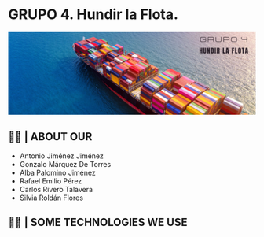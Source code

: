 # GRUPO 4. Hundir la Flota.
<picture>
  <img alt="Shows an illustrated boat with the title of the work." src="https://raw.githubusercontent.com/AnonymusRiv/Hundir-la-flota/main/hundirlaflota.png?token=GHSAT0AAAAAAB7Z5UT7737N3ZFIOV4XBWWUZAKBHFQ">
</picture>

## 👨‍💻 | ABOUT OUR
 - Antonio Jiménez Jiménez
 - Gonzalo Márquez De Torres
 - Alba Palomino Jiménez
 - Rafael Emilio Pérez
 - Carlos Rivero Talavera
 - Silvia Roldán Flores
 
 ## 👨‍💻 | SOME TECHNOLOGIES WE USE
 <!--- 
<picture>
  <source media="(prefers-color-scheme: dark)" srcset="https://img.shields.io/badge/C-00599C?style=for-the-badge&logo=c&logoColor=white">
  <source media="(prefers-color-scheme: light)" srcset="https://img.shields.io/badge/C-00599C?style=for-the-badge&logo=c&logoColor=white ">
  <img alt="" src="https://user-images.githubusercontent.com/25423296/163456779-a8556205-d0a5-45e2-ac17-42d089e3c3f8.png">
</picture>

<picture>
  <source media="(prefers-color-scheme: dark)" srcset="https://img.shields.io/badge/C%2B%2B-00599C?style=for-the-badge&logo=c%2B%2B&logoColor=white">
  <source media="(prefers-color-scheme: light)" srcset="https://img.shields.io/badge/C%2B%2B-00599C?style=for-the-badge&logo=c%2B%2B&logoColor=white">
  <img alt="" src="https://img.shields.io/badge/C%2B%2B-00599C?style=for-the-badge&logo=c%2B%2B&logoColor=white">
</picture>

<picture>
  <source media="(prefers-color-scheme: dark)" srcset="https://img.shields.io/badge/MySQL-005C84?style=for-the-badge&logo=mysql&logoColor=white">
  <source media="(prefers-color-scheme: light)" srcset="https://img.shields.io/badge/MySQL-005C84?style=for-the-badge&logo=mysql&logoColor=white">
  <img alt="" src="https://img.shields.io/badge/MySQL-005C84?style=for-the-badge&logo=mysql&logoColor=white">
</picture>

<picture>
  <source media="(prefers-color-scheme: dark)" srcset="https://img.shields.io/badge/Apache-D22128?style=for-the-badge&logo=Apache&logoColor=white">
  <source media="(prefers-color-scheme: light)" srcset="https://img.shields.io/badge/Apache-D22128?style=for-the-badge&logo=Apache&logoColor=white">
  <img alt="" src="https://img.shields.io/badge/Apache-D22128?style=for-the-badge&logo=Apache&logoColor=white"> 
</picture>
--!>
